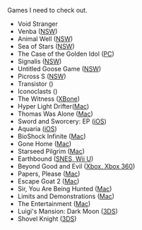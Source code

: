 Games I need to check out.

- Void Stranger
- Venba ([NSW](https://venbagame.com))
- Animal Well ([NSW](https://www.animalwell.net))
- Sea of Stars ([NSW](https://seaofstarsgame.co))
- The Case of the Golden Idol ([PC](https://www.thegoldenidol.com))
- Signalis ([NSW](http://rose-engine.org/signalis/))
- Untitled Goose Game ([NSW](https://goose.game))
- Picross S ([NSW](https://en.m.wikipedia.org/wiki/Picross_S))
- Transistor ([]())
- Iconoclasts ([]())
- The Witness ([XBone](http://the-witness.net))
- Hyper Light Drifter([Mac](http://www.heart-machine.com))
- Thomas Was Alone ([Mac](http://www.thomaswasalone.com))
- Sword and Sworcery: EP ([iOS](http://www.swordandsworcery.com))
- Aquaria ([iOS](http://www.bit-blot.com/aquaria/))
- BioShock Infinite ([Mac](http://www.aspyr.com/news_articles/aspyr-media-and-2k-games-announce-bioshock-infinite-coming-to-mac))
- Gone Home ([Mac](http://thefullbrightcompany.com/gonehome/))
- Starseed Pilgrim ([Mac](http://www.starseedpilgrim.com/get.html))
- Earthbound ([SNES, Wii U](http://en.wikipedia.org/wiki/EarthBound))
- Beyond Good and Evil ([Xbox, Xbox 360](http://marketplace.xbox.com/en-us/Product/Beyond-Good-Evil-HD/66acd000-77fe-1000-9115-d80258410afa))
- Papers, Please ([Mac](http://dukope.com))
- Escape Goat 2 ([Mac](http://www.escapegoat2.com))
- Sir, You Are Being Hunted ([Mac](http://www.big-robot.com/tag/sir-you-are-being-hunted/))
- Limits and Demonstrations ([Mac](http://kentuckyroutezero.com))
- The Entertainment ([Mac](http://kentuckyroutezero.com))
- Luigi's Mansion: Dark Moon ([3DS](http://luigismansion.nintendo.com))
- Shovel Knight ([3DS](http://yachtclubgames.com/shovel-knight/))
